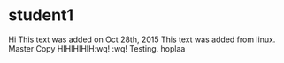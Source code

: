 # student1
Hi 
This text was added on Oct 28th, 2015
This text was added from linux.
Master Copy HIHIHIHIH:wq!
:wq!
Testing.
hoplaa
